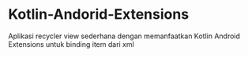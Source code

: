 # Kotlin-Andorid-Extensions
Aplikasi recycler view sederhana dengan memanfaatkan Kotlin Android Extensions untuk binding item dari xml
